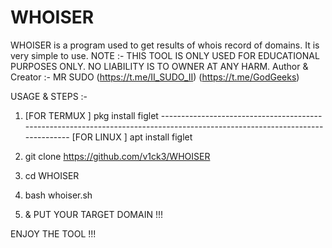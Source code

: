 # WHOISER
WHOISER is a program used to get results of whois record of domains. It is very simple to use. NOTE :- THIS TOOL IS ONLY USED FOR EDUCATIONAL PURPOSES ONLY. NO LIABILITY IS TO OWNER AT ANY HARM. Author &amp; Creator :- MR SUDO (https://t.me/II_SUDO_II) (https://t.me/GodGeeks)

USAGE & STEPS :- 

1. [FOR TERMUX ] pkg install figlet -----------------------------------------------------------------------------------------------------------------------------
[FOR LINUX ] apt install figlet


2. git clone https://github.com/v1ck3/WHOISER
3. cd WHOISER
4. bash whoiser.sh
5. & PUT YOUR TARGET DOMAIN !!!

ENJOY THE TOOL !!!
